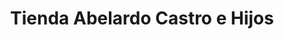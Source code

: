 ---
title: "Tienda Abelardo Castro e Hijos"
url: /atenas/tienda-abelardo-castro-e-hijos/
shop: Kleidung
---